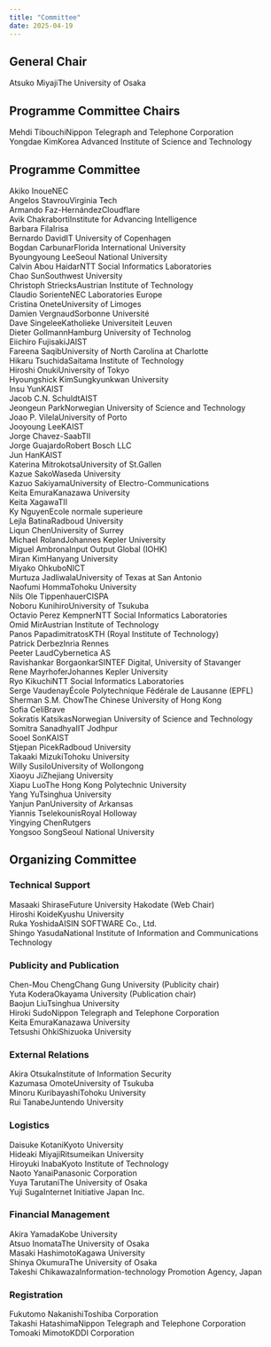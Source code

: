 ```yaml
---
title: "Committee"
date: 2025-04-19
---
```


## General Chair

<div class="committee-entry"><span class="name">Atsuko Miyaji</span><span class="affiliation">The University of Osaka</span></div>

## Programme Committee Chairs

<div class="committee-entry"><span class="name">Mehdi Tibouchi</span><span class="affiliation">Nippon Telegraph and Telephone Corporation</span></div>

<div class="committee-entry"><span class="name">Yongdae Kim</span><span class="affiliation">Korea Advanced Institute of Science and Technology</span></div>

## Programme Committee
<div class="committee-entry"><span class="name">Akiko Inoue</span><span class="affiliation">NEC</span></div>
<div class="committee-entry"><span class="name">Angelos Stavrou</span><span class="affiliation">Virginia Tech</span></div>
<div class="committee-entry"><span class="name">Armando Faz-Hernández</span><span class="affiliation">Cloudflare</span></div>
<div class="committee-entry"><span class="name">Avik Chakraborti</span><span class="affiliation">Institute for Advancing Intelligence</span></div>
<div class="committee-entry"><span class="name">Barbara Fila</span><span class="affiliation">Irisa</span></div>
<div class="committee-entry"><span class="name">Bernardo David</span><span class="affiliation">IT University of Copenhagen</span></div>
<div class="committee-entry"><span class="name">Bogdan Carbunar</span><span class="affiliation">Florida International University</span></div>
<div class="committee-entry"><span class="name">Byoungyoung Lee</span><span class="affiliation">Seoul National University</span></div>
<div class="committee-entry"><span class="name">Calvin Abou Haidar</span><span class="affiliation">NTT Social Informatics Laboratories</span></div>
<div class="committee-entry"><span class="name">Chao Sun</span><span class="affiliation">Southwest University</span></div>
<div class="committee-entry"><span class="name">Christoph Striecks</span><span class="affiliation">Austrian Institute of Technology</span></div>
<div class="committee-entry"><span class="name">Claudio Soriente</span><span class="affiliation">NEC Laboratories Europe</span></div>
<div class="committee-entry"><span class="name">Cristina Onete</span><span class="affiliation">University of Limoges</span></div>
<div class="committee-entry"><span class="name">Damien Vergnaud</span><span class="affiliation">Sorbonne Université</span></div>
<div class="committee-entry"><span class="name">Dave Singelee</span><span class="affiliation">Katholieke Universiteit Leuven</span></div>
<div class="committee-entry"><span class="name">Dieter Gollmann</span><span class="affiliation">Hamburg University of Technolog</span></div>
<div class="committee-entry"><span class="name">Eiichiro Fujisaki</span><span class="affiliation">JAIST</span></div>
<div class="committee-entry"><span class="name">Fareena Saqib</span><span class="affiliation">University of North Carolina at Charlotte</span></div>
<div class="committee-entry"><span class="name">Hikaru Tsuchida</span><span class="affiliation">Saitama Institute of Technology</span></div>
<div class="committee-entry"><span class="name">Hiroshi Onuki</span><span class="affiliation">University of Tokyo</span></div>
<div class="committee-entry"><span class="name">Hyoungshick Kim</span><span class="affiliation">Sungkyunkwan University</span></div>
<div class="committee-entry"><span class="name">Insu Yun</span><span class="affiliation">KAIST</span></div>
<div class="committee-entry"><span class="name">Jacob C.N. Schuldt</span><span class="affiliation">AIST</span></div>
<div class="committee-entry"><span class="name">Jeongeun Park</span><span class="affiliation">Norwegian University of Science and Technology</span></div>
<div class="committee-entry"><span class="name">Joao P. Vilela</span><span class="affiliation">University of Porto</span></div>
<div class="committee-entry"><span class="name">Jooyoung Lee</span><span class="affiliation">KAIST</span></div>
<div class="committee-entry"><span class="name">Jorge Chavez-Saab</span><span class="affiliation">TII</span></div>
<div class="committee-entry"><span class="name">Jorge Guajardo</span><span class="affiliation">Robert Bosch LLC</span></div>
<div class="committee-entry"><span class="name">Jun Han</span><span class="affiliation">KAIST</span></div>
<div class="committee-entry"><span class="name">Katerina Mitrokotsa</span><span class="affiliation">University of St.Gallen</span></div>
<div class="committee-entry"><span class="name">Kazue Sako</span><span class="affiliation">Waseda University</span></div>
<div class="committee-entry"><span class="name">Kazuo Sakiyama</span><span class="affiliation">University of Electro-Communications</span></div>
<div class="committee-entry"><span class="name">Keita Emura</span><span class="affiliation">Kanazawa University</span></div>
<div class="committee-entry"><span class="name">Keita Xagawa</span><span class="affiliation">TII</span></div>
<div class="committee-entry"><span class="name">Ky Nguyen</span><span class="affiliation">Ecole normale superieure</span></div>
<div class="committee-entry"><span class="name">Lejla Batina</span><span class="affiliation">Radboud University</span></div>
<div class="committee-entry"><span class="name">Liqun Chen</span><span class="affiliation">University of Surrey</span></div>
<div class="committee-entry"><span class="name">Michael Roland</span><span class="affiliation">Johannes Kepler University</span></div>
<div class="committee-entry"><span class="name">Miguel Ambrona</span><span class="affiliation">Input Output Global (IOHK)</span></div>
<div class="committee-entry"><span class="name">Miran Kim</span><span class="affiliation">Hanyang University</span></div>
<div class="committee-entry"><span class="name">Miyako Ohkubo</span><span class="affiliation">NICT</span></div>
<div class="committee-entry"><span class="name">Murtuza Jadliwala</span><span class="affiliation">University of Texas at San Antonio</span></div>
<div class="committee-entry"><span class="name">Naofumi Homma</span><span class="affiliation">Tohoku University</span></div>
<div class="committee-entry"><span class="name">Nils Ole Tippenhauer</span><span class="affiliation">CISPA</span></div>
<div class="committee-entry"><span class="name">Noboru Kunihiro</span><span class="affiliation">University of Tsukuba</span></div>
<div class="committee-entry"><span class="name">Octavio Perez Kempner</span><span class="affiliation">NTT Social Informatics Laboratories</span></div>
<div class="committee-entry"><span class="name">Omid Mir</span><span class="affiliation">Austrian Institute of Technology</span></div>
<div class="committee-entry"><span class="name">Panos Papadimitratos</span><span class="affiliation">KTH (Royal Institute of Technology)</span></div>
<div class="committee-entry"><span class="name">Patrick Derbez</span><span class="affiliation">Inria Rennes</span></div>
<div class="committee-entry"><span class="name">Peeter Laud</span><span class="affiliation">Cybernetica AS</span></div>
<div class="committee-entry"><span class="name">Ravishankar Borgaonkar</span><span class="affiliation">SINTEF Digital, University of Stavanger</span></div>
<div class="committee-entry"><span class="name">Rene Mayrhofer</span><span class="affiliation">Johannes Kepler University</span></div>
<div class="committee-entry"><span class="name">Ryo Kikuchi</span><span class="affiliation">NTT Social Informatics Laboratories</span></div>
<div class="committee-entry"><span class="name">Serge Vaudenay</span><span class="affiliation">École Polytechnique Fédérale de Lausanne (EPFL)</span></div>
<div class="committee-entry"><span class="name">Sherman S.M. Chow</span><span class="affiliation">The Chinese University of Hong Kong</span></div>
<div class="committee-entry"><span class="name">Sofia Celi</span><span class="affiliation">Brave</span></div>
<div class="committee-entry"><span class="name">Sokratis Katsikas</span><span class="affiliation">Norwegian University of Science and Technology</span></div>
<div class="committee-entry"><span class="name">Somitra Sanadhya</span><span class="affiliation">IIT Jodhpur</span></div>
<div class="committee-entry"><span class="name">Sooel Son</span><span class="affiliation">KAIST</span></div>
<div class="committee-entry"><span class="name">Stjepan Picek</span><span class="affiliation">Radboud University</span></div>
<div class="committee-entry"><span class="name">Takaaki Mizuki</span><span class="affiliation">Tohoku University</span></div>
<div class="committee-entry"><span class="name">Willy Susilo</span><span class="affiliation">University of Wollongong</span></div>
<div class="committee-entry"><span class="name">Xiaoyu Ji</span><span class="affiliation">Zhejiang University</span></div>
<div class="committee-entry"><span class="name">Xiapu Luo</span><span class="affiliation">The Hong Kong Polytechnic University</span></div>
<div class="committee-entry"><span class="name">Yang Yu</span><span class="affiliation">Tsinghua University</span></div>
<div class="committee-entry"><span class="name">Yanjun Pan</span><span class="affiliation">University of Arkansas</span></div>
<div class="committee-entry"><span class="name">Yiannis Tselekounis</span><span class="affiliation">Royal Holloway</span></div>
<div class="committee-entry"><span class="name">Yingying Chen</span><span class="affiliation">Rutgers</span></div>
<div class="committee-entry"><span class="name">Yongsoo Song</span><span class="affiliation">Seoul National University</span></div>

## Organizing Committee
### Technical Support
<div class="committee-entry"><span class="name">Masaaki Shirase</span><span class="affiliation">Future University Hakodate (Web Chair)</span></div>
<div class="committee-entry"><span class="name">Hiroshi Koide</span><span class="affiliation">Kyushu University</span></div>
<div class="committee-entry"><span class="name">Ruka Yoshida</span><span class="affiliation">AISIN SOFTWARE Co., Ltd.</span></div>
<div class="committee-entry"><span class="name">Shingo Yasuda</span><span class="affiliation">National Institute of Information and Communications Technology</span></div>

### Publicity and Publication
<div class="committee-entry"><span class="name">Chen-Mou Cheng</span><span class="affiliation">Chang Gung University (Publicity chair)</span></div>
<div class="committee-entry"><span class="name">Yuta Kodera</span><span class="affiliation">Okayama University (Publication chair)</span></div>
<div class="committee-entry"><span class="name">Baojun Liu</span><span class="affiliation">Tsinghua University</span></div>
<div class="committee-entry"><span class="name">Hiroki Sudo</span><span class="affiliation">Nippon Telegraph and Telephone Corporation</span></div>
<div class="committee-entry"><span class="name">Keita Emura</span><span class="affiliation">Kanazawa University</span></div>
<div class="committee-entry"><span class="name">Tetsushi Ohki</span><span class="affiliation">Shizuoka University</span></div>

### External Relations
<div class="committee-entry"><span class="name">Akira Otsuka</span><span class="affiliation">Institute of Information Security</span></div>
<div class="committee-entry"><span class="name">Kazumasa Omote</span><span class="affiliation">University of Tsukuba</span></div>
<div class="committee-entry"><span class="name">Minoru Kuribayashi</span><span class="affiliation">Tohoku University</span></div>
<div class="committee-entry"><span class="name">Rui Tanabe</span><span class="affiliation">Juntendo University</span></div>

### Logistics
<div class="committee-entry"><span class="name">Daisuke Kotani</span><span class="affiliation">Kyoto University</span></div>
<div class="committee-entry"><span class="name">Hideaki Miyaji</span><span class="affiliation">Ritsumeikan University</span></div>
<div class="committee-entry"><span class="name">Hiroyuki Inaba</span><span class="affiliation">Kyoto Institute of Technology</span></div>
<div class="committee-entry"><span class="name">Naoto Yanai</span><span class="affiliation">Panasonic Corporation</span></div>
<div class="committee-entry"><span class="name">Yuya Tarutani</span><span class="affiliation">The University of Osaka</span></div>
<div class="committee-entry"><span class="name">Yuji Suga</span><span class="affiliation">Internet Initiative Japan Inc.</span></div>

### Financial Management
<div class="committee-entry"><span class="name">Akira Yamada</span><span class="affiliation">Kobe University</span></div>
<div class="committee-entry"><span class="name">Atsuo Inomata</span><span class="affiliation">The University of Osaka</span></div>
<div class="committee-entry"><span class="name">Masaki Hashimoto</span><span class="affiliation">Kagawa University</span></div>
<div class="committee-entry"><span class="name">Shinya Okumura</span><span class="affiliation">The University of Osaka</span></div>
<div class="committee-entry"><span class="name">Takeshi Chikawaza</span><span class="affiliation">Information-technology Promotion Agency, Japan</span></div>

### Registration
<div class="committee-entry"><span class="name">Fukutomo Nakanishi</span><span class="affiliation">Toshiba Corporation</span></div>
<div class="committee-entry"><span class="name">Takashi Hatashima</span><span class="affiliation">Nippon Telegraph and Telephone Corporation</span></div>
<div class="committee-entry"><span class="name">Tomoaki Mimoto</span><span class="affiliation">KDDI Corporation</span></div>
